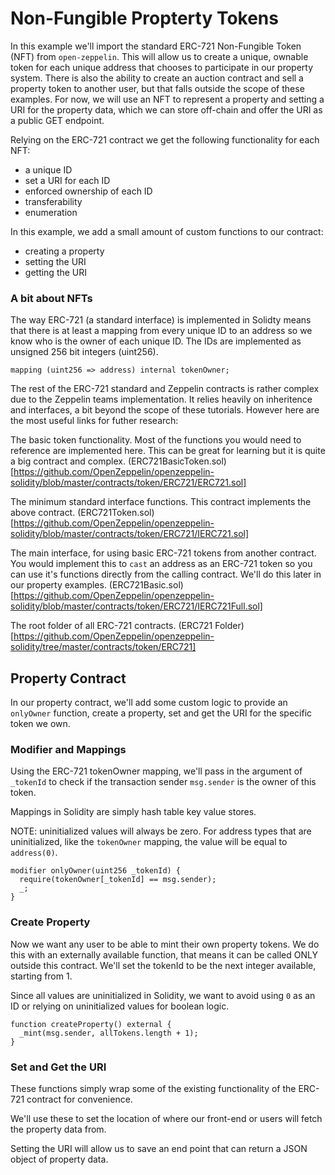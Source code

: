 

# Non-Fungible Propterty Tokens

In this example we'll import the standard ERC-721 Non-Fungible Token (NFT) from `open-zeppelin`. This will allow us to create a unique, ownable token for each unique address that chooses to participate in our property system. There is also the ability to create an auction contract and sell a property token to another user, but that falls outside the scope of these examples. For now, we will use an NFT to represent a property and setting a URI for the property data, which we can store off-chain and offer the URI as a public GET endpoint.

Relying on the ERC-721 contract we get the following functionality for each NFT:
* a unique ID
* set a URI for each ID
* enforced ownership of each ID
* transferability
* enumeration

In this example, we add a small amount of custom functions to our contract:
* creating a property
* setting the URI
* getting the URI

### A bit about NFTs
The way ERC-721 (a standard interface) is implemented in Solidty means that there is at least a mapping from every unique ID to an address so we know who is the owner of each unique ID. The IDs are implemented as unsigned 256 bit integers (uint256).
```
mapping (uint256 => address) internal tokenOwner;
```
The rest of the ERC-721 standard and Zeppelin contracts is rather complex due to the Zeppelin teams implementation. It relies heavily on inheritence and interfaces, a bit beyond the scope of these tutorials. However here are the most useful links for futher research:

The basic token functionality. Most of the functions you would need to reference are implemented here. This can be great for learning but it is quite a big contract and complex.
(ERC721BasicToken.sol)[https://github.com/OpenZeppelin/openzeppelin-solidity/blob/master/contracts/token/ERC721/ERC721.sol]

The minimum standard interface functions. This contract implements the above contract.
(ERC721Token.sol)[https://github.com/OpenZeppelin/openzeppelin-solidity/blob/master/contracts/token/ERC721/IERC721.sol]

The main interface, for using basic ERC-721 tokens from another contract. You would implement this to `cast` an address as an ERC-721 token so you can use it's functions directly from the calling contract. We'll do this later in our property examples.
(ERC721Basic.sol)[https://github.com/OpenZeppelin/openzeppelin-solidity/blob/master/contracts/token/ERC721/IERC721Full.sol]

The root folder of all ERC-721 contracts.
(ERC721 Folder)[https://github.com/OpenZeppelin/openzeppelin-solidity/tree/master/contracts/token/ERC721]

## Property Contract
In our property contract, we'll add some custom logic to provide an `onlyOwner` function, create a property, set and get the URI for the specific token we own.

### Modifier and Mappings
Using the ERC-721 tokenOwner mapping, we'll pass in the argument of `_tokenId` to check if the transaction sender `msg.sender` is the owner of this token.

Mappings in Solidity are simply hash table key value stores.

NOTE: uninitialized values will always be zero. For address types that are uninitialized, like the `tokenOwner` mapping, the value will be equal to `address(0)`.
```
modifier onlyOwner(uint256 _tokenId) {
  require(tokenOwner[_tokenId] == msg.sender);
  _;
}
```
### Create Property
Now we want any user to be able to mint their own property tokens. We do this with an externally available function, that means it can be called ONLY outside this contract. We'll set the tokenId to be the next integer available, starting from 1.

Since all values are uninitialized in Solidity, we want to avoid using `0` as an ID or relying on uninitialized values for boolean logic.
```
function createProperty() external {
  _mint(msg.sender, allTokens.length + 1);
}
```
### Set and Get the URI
These functions simply wrap some of the existing functionality of the ERC-721 contract for convenience.

We'll use these to set the location of where our front-end or users will fetch the property data from.

Setting the URI will allow us to save an end point that can return a JSON object of property data.
